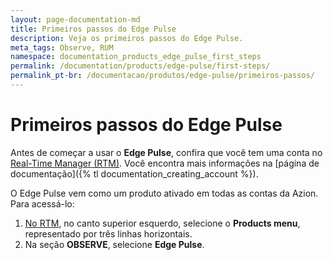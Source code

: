 ```yaml
---
layout: page-documentation-md
title: Primeiros passos do Edge Pulse
description: Veja os primeiros passos do Edge Pulse.
meta_tags: Observe, RUM
namespace: documentation_products_edge_pulse_first_steps
permalink: /documentation/products/edge-pulse/first-steps/
permalink_pt-br: /documentacao/produtos/edge-pulse/primeiros-passos/
---
```


# Primeiros passos do Edge Pulse

Antes de começar a usar o **Edge Pulse**, confira que você tem uma conta no [Real-Time Manager (RTM)](https://manager.azion.com/). Você encontra mais informações na [página de documentação]({% tl documentation_creating_account %}).

O Edge Pulse vem como um produto ativado em todas as contas da Azion. Para acessá-lo:

1. [No RTM](https://manager.azion.com/), no canto superior esquerdo, selecione o **Products menu**, representado por três linhas horizontais.
2. Na seção **OBSERVE**, selecione **Edge Pulse**.

